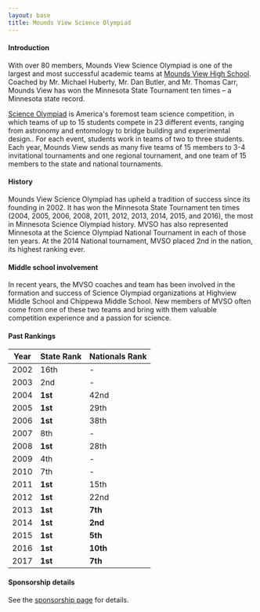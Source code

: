 ```yaml
---
layout: base
title: Mounds View Science Olympiad
---
```


#### Introduction

With over 80 members, Mounds View Science Olympiad is one of the largest and most successful academic teams at [Mounds View High School](http://www.moundsviewschools.org/moundsview). Coached by Mr. Michael Huberty, Mr. Dan Butler, and Mr. Thomas Carr, Mounds View has won the Minnesota State Tournament ten times – a Minnesota state record.

[Science Olympiad](https://www.soinc.org/) is America's foremost team science competition, in which teams of up to 15 students compete in 23 different events, ranging from astronomy and entomology to bridge building and experimental design.. For each event, students work in teams of two to three students. Each year, Mounds View sends as many five teams of 15 members to 3-4 invitational tournaments and one regional tournament, and one team of 15 members to the state and national tournaments.

#### History

Mounds View Science Olympiad has upheld a tradition of success since its founding in 2002. It has won the Minnesota State Tournament ten times (2004, 2005, 2006, 2008, 2011, 2012, 2013, 2014, 2015, and 2016), the most in Minnesota Science Olympiad history. MVSO has also represented Minnesota at the Science Olympiad National Tournament in each of those ten years. At the 2014 National tournament, MVSO placed 2nd in the nation, its highest ranking ever. 

#### Middle school involvement

In recent years, the MVSO coaches and team has been involved in the formation and success of Science Olympiad organizations at Highview Middle School and Chippewa Middle School. New members of MVSO often come from one of these two teams and bring with them valuable competition experience and a passion for science.

#### Past Rankings

|Year|State Rank|Nationals Rank|
|---|---|---|
|2002|16th|-|
|2003|2nd|-|
|2004|**1st**|42nd|
|2005|**1st**|29th|
|2006|**1st**|38th|
|2007|8th|-|
|2008|**1st**|28th|
|2009|4th|-|
|2010|7th|-|
|2011|**1st**|15th|
|2012|**1st**|22nd|
|2013|**1st**|**7th**|
|2014|**1st**|**2nd**|
|2015|**1st**|**5th**|
|2016|**1st**|**10th**|
|2017|**1st**|**7th**|

#### Sponsorship details

See the [sponsorship page](sponsor.html) for details.
